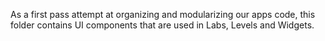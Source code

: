 As a first pass attempt at organizing and modularizing our apps code, this folder contains UI components that are used in Labs, Levels and Widgets.
